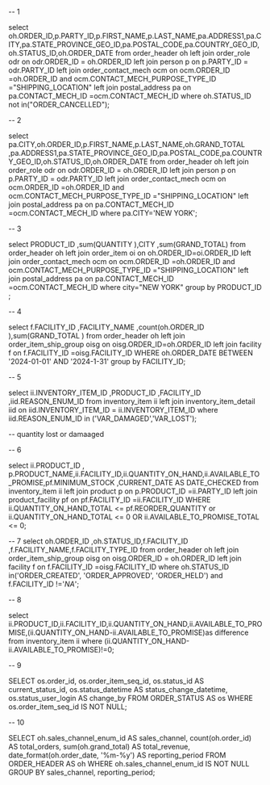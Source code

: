 
-- 1

select oh.ORDER_ID,p.PARTY_ID,p.FIRST_NAME,p.LAST_NAME,pa.ADDRESS1,pa.CITY,pa.STATE_PROVINCE_GEO_ID,pa.POSTAL_CODE,pa.COUNTRY_GEO_ID,oh.STATUS_ID,oh.ORDER_DATE
from order_header oh 
left join order_role odr on odr.ORDER_ID = oh.ORDER_ID
left join person p on p.PARTY_ID = odr.PARTY_ID
left join order_contact_mech ocm on ocm.ORDER_ID =oh.ORDER_ID and ocm.CONTACT_MECH_PURPOSE_TYPE_ID ="SHIPPING_LOCATION"
left join postal_address pa on pa.CONTACT_MECH_ID =ocm.CONTACT_MECH_ID
where oh.STATUS_ID not in("ORDER_CANCELLED");



-- 2

select pa.CITY,oh.ORDER_ID,p.FIRST_NAME,p.LAST_NAME,oh.GRAND_TOTAL ,pa.ADDRESS1,pa.STATE_PROVINCE_GEO_ID,pa.POSTAL_CODE,pa.COUNTRY_GEO_ID,oh.STATUS_ID,oh.ORDER_DATE
from order_header oh 
left join order_role odr on odr.ORDER_ID = oh.ORDER_ID
left join person p on p.PARTY_ID = odr.PARTY_ID
left join order_contact_mech ocm on ocm.ORDER_ID =oh.ORDER_ID and ocm.CONTACT_MECH_PURPOSE_TYPE_ID ="SHIPPING_LOCATION"
left join postal_address pa on pa.CONTACT_MECH_ID =ocm.CONTACT_MECH_ID
where pa.CITY='NEW YORK'; 
	

-- 3

select PRODUCT_ID ,sum(QUANTITY ),CITY ,sum(GRAND_TOTAL)
from order_header oh 
left join order_item oi on oh.ORDER_ID=oi.ORDER_ID
left join order_contact_mech ocm on ocm.ORDER_ID =oh.ORDER_ID and ocm.CONTACT_MECH_PURPOSE_TYPE_ID ="SHIPPING_LOCATION"
left join postal_address pa on pa.CONTACT_MECH_ID =ocm.CONTACT_MECH_ID
where city="NEW YORK"
group by PRODUCT_ID ;

-- 4

select f.FACILITY_ID ,FACILITY_NAME ,count(oh.ORDER_ID ),sum(GRAND_TOTAL )
from order_header oh
left join order_item_ship_group oisg on oisg.ORDER_ID=oh.ORDER_ID
left join facility f on f.FACILITY_ID =oisg.FACILITY_ID
WHERE oh.ORDER_DATE BETWEEN '2024-01-01' AND '2024-1-31'
group by FACILITY_ID;

-- 5

select  ii.INVENTORY_ITEM_ID ,PRODUCT_ID ,FACILITY_ID ,iid.REASON_ENUM_ID 
from inventory_item ii 
left join inventory_item_detail iid on iid.INVENTORY_ITEM_ID = ii.INVENTORY_ITEM_ID
where iid.REASON_ENUM_ID in ('VAR_DAMAGED','VAR_LOST');

-- quantity lost or damaaged



-- 6

select ii.PRODUCT_ID , p.PRODUCT_NAME,ii.FACILITY_ID,ii.QUANTITY_ON_HAND,ii.AVAILABLE_TO_PROMISE,pf.MINIMUM_STOCK ,CURRENT_DATE AS DATE_CHECKED 
from inventory_item ii 
left join product p on p.PRODUCT_ID =ii.PARTY_ID
left join product_facility pf on pf.FACILITY_ID =ii.FACILITY_ID
WHERE 
    ii.QUANTITY_ON_HAND_TOTAL <= pf.REORDER_QUANTITY or ii.QUANTITY_ON_HAND_TOTAL <= 0
    OR ii.AVAILABLE_TO_PROMISE_TOTAL <= 0;




-- 7
select oh.ORDER_ID ,oh.STATUS_ID,f.FACILITY_ID ,f.FACILITY_NAME,f.FACILITY_TYPE_ID
from order_header oh 
left join order_item_ship_group oisg on oisg.ORDER_ID = oh.ORDER_ID
left join facility f on f.FACILITY_ID =oisg.FACILITY_ID
where oh.STATUS_ID in('ORDER_CREATED', 'ORDER_APPROVED', 'ORDER_HELD') and f.FACILITY_ID !='_NA_';


-- 8


select ii.PRODUCT_ID,ii.FACILITY_ID,ii.QUANTITY_ON_HAND,ii.AVAILABLE_TO_PROMISE,(ii.QUANTITY_ON_HAND-ii.AVAILABLE_TO_PROMISE)as difference
from inventory_item ii 
where (ii.QUANTITY_ON_HAND-ii.AVAILABLE_TO_PROMISE)!=0;




-- 9

SELECT os.order_id, os.order_item_seq_id, os.status_id AS current_status_id, os.status_datetime AS status_change_datetime, os.status_user_login AS change_by
FROM ORDER_STATUS AS os 
WHERE os.order_item_seq_id IS NOT NULL;

-- 10


SELECT oh.sales_channel_enum_id AS sales_channel, count(oh.order_id) AS total_orders, sum(oh.grand_total) AS total_revenue, 
        date_format(oh.order_date, '%m-%y') AS reporting_period
FROM ORDER_HEADER AS oh
WHERE oh.sales_channel_enum_id IS NOT NULL
GROUP BY sales_channel, reporting_period;







